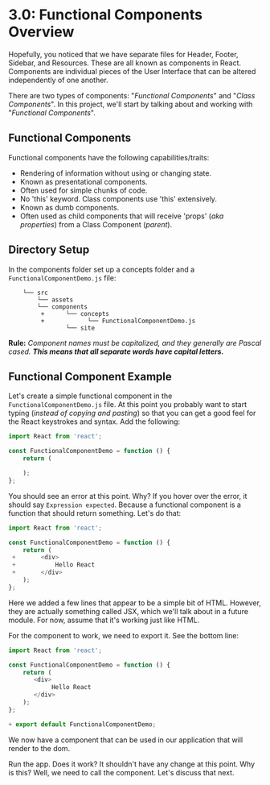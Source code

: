 # 3.0: Functional Components Overview

Hopefully, you noticed that we have separate files for Header, Footer, Sidebar, and Resources. These are all known as components in React. Components are individual pieces of the User Interface that can be altered independently of one another.

There are two types of components: "_Functional Components_" and "_Class Components_". In this project, we'll start by talking about and working with "_Functional Components_".

## Functional Components

Functional components have the following capabilities/traits:

* Rendering of information without using or changing state.
* Known as presentational components.  
* Often used for simple chunks of code.
* No 'this' keyword. Class components use 'this' extensively.  
* Known as dumb components.
* Often used as child components that will receive 'props' \(_aka properties_\) from a Class Component \(_parent_\). 

## Directory Setup

In the components folder set up a concepts folder and a `FunctionalComponentDemo.js` file:

```text
    └── src
        └── assets
        └── components
         +      └── concepts
         +            └── FunctionalComponentDemo.js
                └── site
```

**Rule:** _Component names must be capitalized, and they generally are Pascal cased. **This means that all separate words have capital letters.**_

## Functional Component Example

Let's create a simple functional component in the `FunctionalComponentDemo.js` file. At this point you probably want to start typing \(_instead of copying and pasting_\) so that you can get a good feel for the React keystrokes and syntax. Add the following:

```javascript
import React from 'react';

const FunctionalComponentDemo = function () {
    return (

    );
};
```

You should see an error at this point. Why? If you hover over the error, it should say `Expression expected`. Because a functional component is a function that should return something. Let's do that:

```javascript
import React from 'react';

const FunctionalComponentDemo = function () {
    return (
 +       <div>
 +           Hello React
 +       </div>
    );
};
```

Here we added a few lines that appear to be a simple bit of HTML. However, they are actually something called JSX, which we'll talk about in a future module. For now, assume that it's working just like HTML.

For the component to work, we need to export it. See the bottom line:

```javascript
import React from 'react';

const FunctionalComponentDemo = function () {
    return (
       <div>
            Hello React
       </div>
    );
};

+ export default FunctionalComponentDemo;
```

We now have a component that can be used in our application that will render to the dom.

Run the app. Does it work? It shouldn't have any change at this point. Why is this? Well, we need to call the component. Let's discuss that next.

